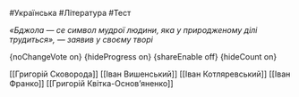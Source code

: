 #Українська #Література #Тест

*«Бджола — се символ мудрої людини, яка у природженому ділі трудиться», — заявив у своєму творі*

{noChangeVote on}
{hideProgress on}
{shareEnable off}
{hideCount on}

[[Григорій Сковорода]]
[[Іван Вишенський]]
[[Іван Котляревський]]
[[Іван Франко]]
[[Григорій Квітка-Основ’яненко]]
